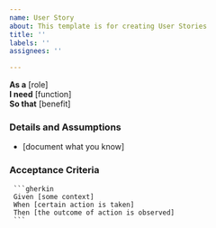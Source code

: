 ```yaml
---
name: User Story
about: This template is for creating User Stories
title: ''
labels: ''
assignees: ''

---
```


**As a** [role]  
**I need** [function]  
**So that** [benefit]  

	   
### Details and Assumptions
* [document what you know]
   
### Acceptance Criteria    
   
	 ```gherkin
	 Given [some context]
	 When [certain action is taken]
	 Then [the outcome of action is observed]
	 ```
